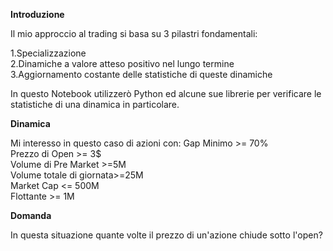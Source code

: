 **Introduzione**  

Il mio approccio al trading si basa su 3 pilastri fondamentali:

1.Specializzazione  
2.Dinamiche a valore atteso positivo nel lungo termine  
3.Aggiornamento costante delle statistiche di queste dinamiche  

In questo Notebook utilizzerò Python ed alcune sue librerie per verificare le statistiche di una dinamica in particolare.

**Dinamica**  

Mi interesso in questo caso di azioni con:
Gap Minimo >= 70%  
Prezzo di Open >= 3$  
Volume di Pre Market >=5M  
Volume totale di giornata>=25M  
Market Cap <= 500M  
Flottante >= 1M  

**Domanda**  

In questa situazione quante volte il prezzo di un'azione chiude sotto l'open?
